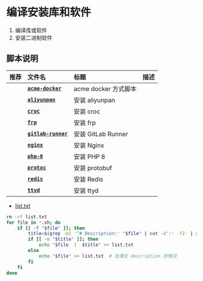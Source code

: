 # 编译安装库和软件

1. 编译库或软件   
2. 安装二进制软件


## 脚本说明

| **推荐** | **文件名** | **标题** | **描述** |
|:---|:---|:---|:---|
| | [**`acme-docker`**](acme-docker.sh) | acme docker 方式脚本 |
| | [**`aliyunpan`**](aliyunpan.sh)  |  安装 aliyunpan |
| | [**`croc`**](croc.sh)  |  安装 croc |
| | [**`frp`**](frp.sh)  |  安装 frp |
| | [**`gitlab-runner`**](gitlab-runner.sh)  |  安装 GitLab Runner |
| | [**`nginx`**](nginx.sh)  |  安装 Nginx |
| | [**`php-8`**](php-8.sh)  |  安装 PHP 8 |
| | [**`protoc`**](protoc.sh)  |  安装 protobuf |
| | [**`redis`**](redis.sh)  |  安装 Redis |
| | [**`ttyd`**](ttyd.sh)  |  安装 ttyd |

- [list.txt](list.txt)

```bash
rm -rf list.txt
for file in *.sh; do
    if [[ -f "$file" ]]; then
        title=$(grep -m1 '^# Description:' "$file" | cut -d':' -f2- | xargs)  # 提取标题
        if [[ -n "$title" ]]; then
            echo "$file  |  $title" >> list.txt
        else
            echo "$file" >> list.txt  # 处理无 description 的情况
        fi
    fi
done
```